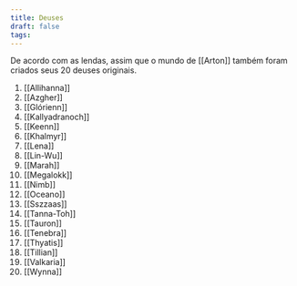```yaml
---
title: Deuses
draft: false
tags:
---
```

De acordo com as lendas, assim que o mundo de [[Arton]] também foram criados seus 20 deuses originais.

1. [[Allihanna]]
2. [[Azgher]]
3. [[Glórienn]]
4. [[Kallyadranoch]]
5. [[Keenn]]
6. [[Khalmyr]]
7. [[Lena]]
8. [[Lin-Wu]]
9. [[Marah]]
10. [[Megalokk]]
11. [[Nimb]]
12. [[Oceano]]
13. [[Sszzaas]]
14. [[Tanna-Toh]]
15. [[Tauron]]
16. [[Tenebra]]
17. [[Thyatis]]
18. [[Tillian]]
19. [[Valkaria]]
20. [[Wynna]]